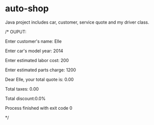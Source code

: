 # auto-shop
Java project includes car, customer, service quote and my driver class.

/*
OUPUT:

Enter customer's name: Elle

Enter car's model year: 2014

Enter estimated labor cost: 200

Enter estimated parts charge: 1200

Dear Elle, your total quote is: 0.00

Total taxes: 0.00

Total discount:0.0%

Process finished with exit code 0

*/
